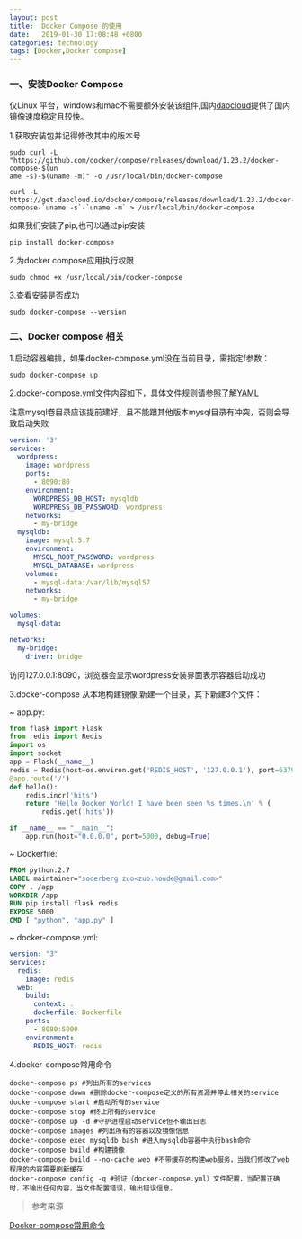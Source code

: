 ```yaml
---
layout: post
title:  Docker Compose 的使用
date:   2019-01-30 17:08:48 +0800
categories: technology
tags: [Docker,Docker compose]
---
```

### 一、安装Docker Compose

仅Linux 平台，windows和mac不需要额外安装该组件,国内[daocloud][daocloud-link]提供了国内镜像速度稳定且较快。

1.获取安装包并记得修改其中的版本号

```shell
sudo curl -L "https://github.com/docker/compose/releases/download/1.23.2/docker-compose-$(un
ame -s)-$(uname -m)" -o /usr/local/bin/docker-compose
```
``` shell
curl -L https://get.daocloud.io/docker/compose/releases/download/1.23.2/docker-compose-`uname -s`-`uname -m` > /usr/local/bin/docker-compose
```
如果我们安装了pip,也可以通过pip安装
``` shell
pip install docker-compose
```
2.为docker compose应用执行权限
 ``` shell
 sudo chmod +x /usr/local/bin/docker-compose
 ``` 
3.查看安装是否成功
``` shell
sudo docker-compose --version
```
### 二、Docker compose 相关
1.启动容器编排，如果docker-compose.yml没在当前目录，需指定f参数：
```shell
sudo docker-compose up
```
2.docker-compose.yml文件内容如下，具体文件规则请参照[了解YAML][yaml-link]

注意mysql卷目录应该提前建好，且不能跟其他版本mysql目录有冲突，否则会导致启动失败
``` docker-compose.yml
version: '3'
services:
  wordpress:
    image: wordpress
    ports:
      - 8090:80
    environment:
      WORDPRESS_DB_HOST: mysqldb
      WORDPRESS_DB_PASSWORD: wordpress
    networks:
      - my-bridge
  mysqldb:
    image: mysql:5.7
    environment:
      MYSQL_ROOT_PASSWORD: wordpress
      MYSQL_DATABASE: wordpress
    volumes:
      - mysql-data:/var/lib/mysql57
    networks:
      - my-bridge

volumes:
  mysql-data:

networks:
  my-bridge:
    driver: bridge

```
访问127.0.0.1:8090，浏览器会显示wordpress安装界面表示容器启动成功

3.docker-compose 从本地构建镜像,新建一个目录，其下新建3个文件：

~ app.py:

``` python
from flask import Flask
from redis import Redis
import os
import socket
app = Flask(__name__)
redis = Redis(host=os.environ.get('REDIS_HOST', '127.0.0.1'), port=6379)
@app.route('/')
def hello():
    redis.incr('hits')
    return 'Hello Docker World! I have been seen %s times.\n' % (
        redis.get('hits'))

if __name__ == "__main__":
    app.run(host="0.0.0.0", port=5000, debug=True)

```

~ Dockerfile:

``` Dockerfile
FROM python:2.7
LABEL maintainer="soderberg zuo<zuo.houde@gmail.com>"
COPY . /app
WORKDIR /app
RUN pip install flask redis
EXPOSE 5000
CMD [ "python", "app.py" ]
```
~ docker-compose.yml:

``` docker-compose.yml
version: "3"
services:
  redis:
    image: redis
  web:
    build:
      context: .
      dockerfile: Dockerfile
    ports:
      - 8080:5000
    environment:
      REDIS_HOST: redis
```

4.docker-compose常用命令
``` shell
docker-compose ps #列出所有的services
docker-compose down #删除docker-compose定义的所有资源并停止相关的service
docker-compose start #启动所有的service
docker-compose stop #终止所有的service
docker-compose up -d #守护进程启动service但不输出日志
docker-compose images #列出所有的容器以及镜像信息
docker-compose exec mysqldb bash #进入mysqldb容器中执行bash命令
docker-compose build #构建镜像
docker-compose build --no-cache web #不带缓存的构建web服务，当我们修改了web程序的内容需要刷新缓存
docker-compose config -q #验证（docker-compose.yml）文件配置，当配置正确时，不输出任何内容，当文件配置错误，输出错误信息。
```
>参考来源

[Docker-compose常用命令](https://www.cnblogs.com/moxiaoan/p/9299404.html)

[daocloud-link]:https://get.daocloud.io/
[yaml-link]:http://docs.saltstack.cn/topics/yaml/index.html